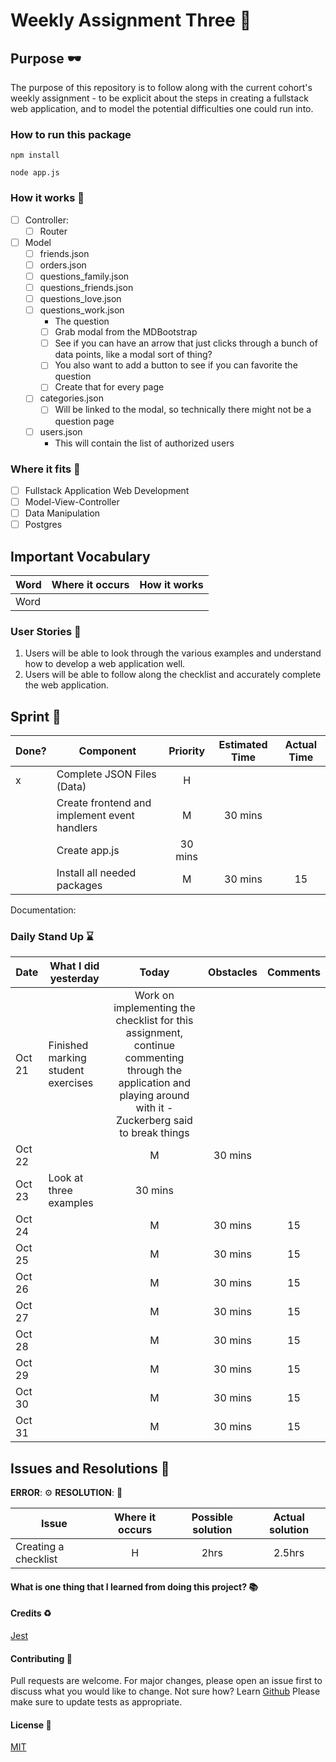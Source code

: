 # Weekly Assignment Three :rocket:

## Purpose :dark_sunglasses:

The purpose of this repository is to follow along with the current cohort's weekly assignment - to be explicit about the steps in creating a fullstack web application, and to model the potential difficulties one could run into. 

### How to run this package

```
npm install
```

```
node app.js
```

### How it works :open_book:

- [ ] Controller: 
  - [ ] Router 

- [ ] Model 
  - [ ] friends.json 
  - [ ] orders.json
  - [ ] questions_family.json
  - [ ] questions_friends.json
  - [ ] questions_love.json
  - [ ] questions_work.json 
    - The question 
    - [ ] Grab modal from the MDBootstrap 
    - [ ] See if you can have an arrow that just clicks through a bunch of data points, like a modal sort of thing? 
    - [ ] You also want to add a button to see if you can favorite the question 
    - [ ] Create that for every page 
  - [ ] categories.json
    - [ ] Will be linked to the modal, so technically there might not be a question page 
  - [ ] users.json 
    - This will contain the list of authorized users 
### Where it fits :paperclip:

- [ ] Fullstack Application Web Development
- [ ] Model-View-Controller
- [ ] Data Manipulation  
- [ ] Postgres

## Important Vocabulary

| Word | Where it occurs | How it works |
| ---- | :-------------: | :----------: |
| Word |                 |              |

### User Stories :telescope:

1. Users will be able to look through the various examples and understand how to develop a web application well.
2. Users will be able to follow along the checklist and accurately complete the web application. 
 

## Sprint :athletic_shoe:

| Done? | Component              | Priority | Estimated Time | Actual Time |
| ----- | ---------------------- | :------: | :------------: | :---------: |
| x     | Complete JSON Files (Data)         |    H     |       |             |
|       | Create frontend and implement event handlers     |    M     |    30 mins     |             |
|       | Create app.js | 30 mins  |                |
|       | Install all needed packages  |    M     |    30 mins     |     15      |

Documentation: 

### Daily Stand Up :hourglass:

| Date | What I did yesterday              | Today | Obstacles | Comments |
| ----- | ---------------------- | :------: | :------------: | :---------: |
| Oct 21   | Finished marking student exercises        |    Work on implementing the checklist for this assignment, continue commenting through the application and playing around with it - Zuckerberg said to break things    |       |             |
|    Oct 22   |      |    M     |    30 mins     |             |
|  Oct 23     | Look at three examples | 30 mins  |                |
|  Oct 24     |   |    M     |    30 mins     |     15      |
|  Oct 25     |   |    M     |    30 mins     |     15      |
|  Oct 26     |   |    M     |    30 mins     |     15      |
|  Oct 27     |   |    M     |    30 mins     |     15      |
|  Oct 28    |   |    M     |    30 mins     |     15      |
|  Oct 29     |   |    M     |    30 mins     |     15      |
|  Oct 30     |   |    M     |    30 mins     |     15      |
|  Oct 31     |   |    M     |    30 mins     |     15      |

## Issues and Resolutions :flashlight:

**ERROR**: :gear:
**RESOLUTION**: :key:

| Issue                | Where it occurs | Possible solution | Actual solution |
| -------------------- | :-------------: | :---------------: | :-------------: |
| Creating a checklist |        H        |       2hrs        |     2.5hrs      |

#### What is one thing that I learned from doing this project? :books:

#### Credits :recycle:

[Jest](https://jestjs.io/)

#### Contributing :round_pushpin:

Pull requests are welcome. For major changes, please open an issue first to discuss what you would like to change.
Not sure how? Learn [Github](https://www.youtube.com/watch?v=3RjQznt-8kE&list=PL4cUxeGkcC9goXbgTDQ0n_4TBzOO0ocPR)
Please make sure to update tests as appropriate.

#### License :memo:

[MIT](https://choosealicense.com/licenses/mit/)
